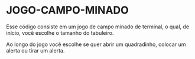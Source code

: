 # JOGO-CAMPO-MINADO

<p>Esse código consiste em um jogo de campo minado de terminal, o qual, de início, você escolhe o tamanho do tabuleiro.</p>
<p>Ao longo do jogo você escolhe se quer abrir um quadradinho, colocar um alerta ou tirar um alerta.</p>
